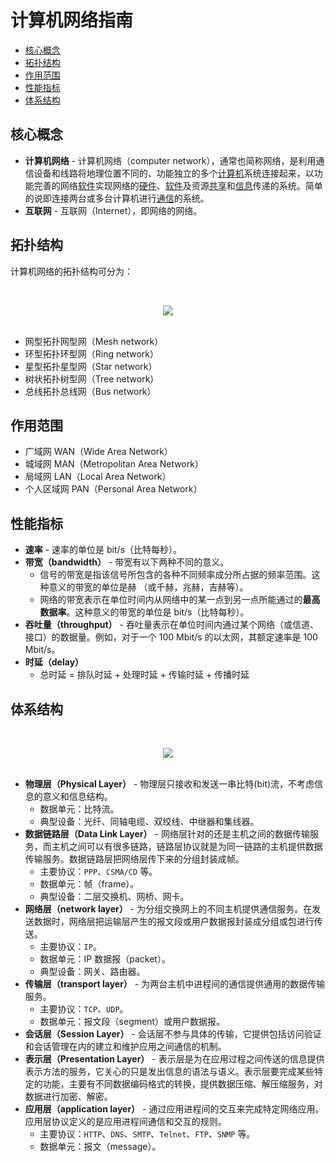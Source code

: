 # 计算机网络指南

<!-- TOC depthFrom:2 depthTo:3 -->

- [核心概念](#核心概念)
- [拓扑结构](#拓扑结构)
- [作用范围](#作用范围)
- [性能指标](#性能指标)
- [体系结构](#体系结构)

<!-- /TOC -->

## 核心概念

- **计算机网络** - 计算机网络（computer network），通常也简称网络，是利用通信设备和线路将地理位置不同的、功能独立的多个[计算机](https://zh.wikipedia.org/wiki/%E9%9B%BB%E5%AD%90%E8%A8%88%E7%AE%97%E6%A9%9F)系统连接起来，以功能完善的网络[软件](https://zh.wikipedia.org/wiki/%E8%BD%AF%E4%BB%B6)实现网络的[硬件](https://zh.wikipedia.org/wiki/%E7%A1%AC%E4%BB%B6)、[软件](https://zh.wikipedia.org/wiki/%E8%BB%9F%E4%BB%B6)及资源[共享](https://zh.wikipedia.org/wiki/%E5%85%B1%E4%BA%AB)和[信息](https://zh.wikipedia.org/wiki/%E4%BF%A1%E6%81%AF)传递的系统。简单的说即连接两台或多台计算机进行[通信](https://zh.wikipedia.org/wiki/%E9%80%9A%E4%BF%A1)的系统。
- **互联网** - 互联网（Internet），即网络的网络。

## 拓扑结构

计算机网络的拓扑结构可分为：

<br><div align="center"><img src="https://raw.githubusercontent.com/dunwu/images/master/images/network/overview/network-topological-structure.gif"/></div><br>

- 网型拓扑网型网（Mesh network）
- 环型拓扑环型网（Ring network）
- 星型拓扑星型网（Star network）
- 树状拓扑树型网（Tree network）
- 总线拓扑总线网（Bus network）

## 作用范围

- 广域网 WAN（Wide Area Network）
- 城域网 MAN（Metropolitan Area Network）
- 局域网 LAN（Local Area Network）
- 个人区域网 PAN（Personal Area Network）

## 性能指标

- **速率** - 速率的单位是 bit/s（比特每秒）。
- **带宽（bandwidth）** - 带宽有以下两种不同的意义。
  - 信号的带宽是指该信号所包含的各种不同频率成分所占据的频率范围。这种意义的带宽的单位是赫 （或千赫，兆赫，吉赫等）。
  - 网络的带宽表示在单位时间内从网络中的某一点到另一点所能通过的**最高数据率**。这种意义的带宽的单位是 bit/s（比特每秒）。
- **吞吐量（throughput）** - 吞吐量表示在单位时间内通过某个网络（或信道、接口）的数据量。例如，对于一个 100 Mbit/s 的以太网，其额定速率是 100 Mbit/s。
- **时延（delay）**
  - 总时延 = 排队时延 + 处理时延 + 传输时延 + 传播时延

## 体系结构

<br><div align="center"><img src="https://raw.githubusercontent.com/dunwu/images/master/images/network/overview/network-layers.png"/></div><br>

- **物理层（Physical Layer）** - 物理层只接收和发送一串比特(bit)流，不考虑信息的意义和信息结构。
  - 数据单元：比特流。
  - 典型设备：光纤、同轴电缆、双绞线、中继器和集线器。
- **数据链路层（Data Link Layer）** - 网络层针对的还是主机之间的数据传输服务，而主机之间可以有很多链路，链路层协议就是为同一链路的主机提供数据传输服务。数据链路层把网络层传下来的分组封装成帧。
  - 主要协议：`PPP`、`CSMA/CD` 等。
  - 数据单元：帧（frame）。
  - 典型设备：二层交换机、网桥、网卡。
- **网络层（network layer）** - 为分组交换网上的不同主机提供通信服务。在发送数据时，网络层把运输层产生的报文段或用户数据报封装成分组或包进行传送。
  - 主要协议：`IP`。
  - 数据单元：IP 数据报（packet）。
  - 典型设备：网关、路由器。
- **传输层（transport layer）** - 为两台主机中进程间的通信提供通用的数据传输服务。
  - 主要协议：`TCP`、`UDP`。
  - 数据单元：报文段（segment）或用户数据报。
- **会话层（Session Layer）** - 会话层不参与具体的传输，它提供包括访问验证和会话管理在内的建立和维护应用之间通信的机制。
- **表示层（Presentation Layer）** - 表示层是为在应用过程之间传送的信息提供表示方法的服务，它关心的只是发出信息的语法与语义。表示层要完成某些特定的功能，主要有不同数据编码格式的转换，提供数据压缩、解压缩服务，对数据进行加密、解密。
- **应用层（application layer）** - 通过应用进程间的交互来完成特定网络应用。应用层协议定义的是应用进程间通信和交互的规则。
  - 主要协议：`HTTP`、`DNS`、`SMTP`、`Telnet`、`FTP`、`SNMP` 等。
  - 数据单元：报文（message）。
